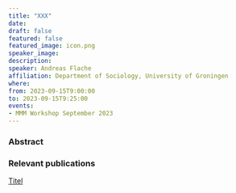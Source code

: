 ```yaml
---
title: "XXX"
date:
draft: false
featured: false
featured_image: icon.png
speaker_image:
description:
speaker: Andreas Flache 
affiliation: Department of Sociology, University of Groningen
where:
from: 2023-09-15T9:00:00
to: 2023-09-15T9:25:00
events:
- MMM Workshop September 2023
---
```


### Abstract

### Relevant publications 

[Titel](Leifeld.pdf)
